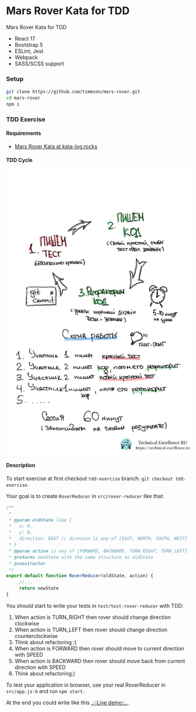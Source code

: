 # Mars Rover Kata for TDD
Mars Rover Kata for TDD

- React 17
- Bootstrap 5
- ESLint, Jest
- Webpack
- SASS/SCSS support

### Setup
```sh
git clone https://github.com/timmson/mars-rover.git
cd mars-rover
npm i
```

### TDD Exercise

#### Requirements
- [Mars Rover Kata at kata-log.rocks](https://kata-log.rocks/mars-rover-kata)

#### TDD Cycle

![tdd-cycle](tdd-cycle.jpg)

#### Description

To start exercise at first checkout ```tdd-exercise``` branch: ```git checkout tdd-exercise```.

Your goal is to create ```RoverReducer``` in ```src/rover-reducer``` like that:
````js
/**
 * 
 * @param oldState like {
 *   x: 0,
 *   y: 0,
 *   direction: EAST // direcion is any of [EAST, NORTH, SOUTH, WEST]
 * }
 * @param action is any of [FORWARD, BACKWARD, TURN_RIGHT, TURN_LEFT]
 * @returns newState with the same structure as oldState
 * @constructor
 */
export default function RoverReducer(oldState, action) {
     //...
     return newState
}
````

You should start to write your tests in ```test/test-rover-reducer``` with TDD:

1. When action is TURN_RIGHT then rover should change direction clockwise
1. When action is TURN_LEFT then rover should change direction counterclockwise
1. Think about refactoring ;)
1. When action is FORWARD then rover should move to current direction with SPEED
1. When action is BACKWARD then rover should move back from current direction with SPEED
1. Think about refactoring;)

To test your application in browser, use your real RoverReducer in ```src/app.js:6``` and run ```npm start```.

At the end you could write like this [..::Live demo::..](https://timmson.github.io/mars-rover/).

